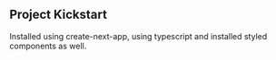 ## Project Kickstart

Installed using create-next-app, using typescript and installed styled components as well.

